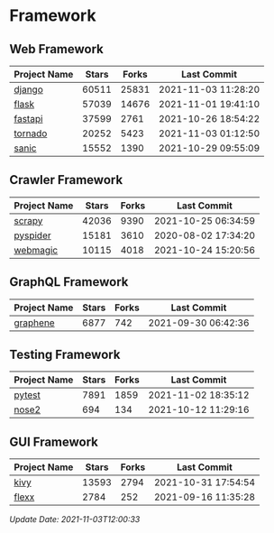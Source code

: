 # Framework

## Web Framework
| Project Name | Stars | Forks | Last Commit |
| ------------ | ----- | ----- | ----------- |
| [django](https://github.com/django/django) | 60511 | 25831 | 2021-11-03 11:28:20 |
| [flask](https://github.com/pallets/flask) | 57039 | 14676 | 2021-11-01 19:41:10 |
| [fastapi](https://github.com/tiangolo/fastapi) | 37599 | 2761 | 2021-10-26 18:54:22 |
| [tornado](https://github.com/tornadoweb/tornado) | 20252 | 5423 | 2021-11-03 01:12:50 |
| [sanic](https://github.com/sanic-org/sanic) | 15552 | 1390 | 2021-10-29 09:55:09 |

## Crawler Framework
| Project Name | Stars | Forks | Last Commit |
| ------------ | ----- | ----- | ----------- |
| [scrapy](https://github.com/scrapy/scrapy) | 42036 | 9390 | 2021-10-25 06:34:59 |
| [pyspider](https://github.com/binux/pyspider) | 15181 | 3610 | 2020-08-02 17:34:20 |
| [webmagic](https://github.com/code4craft/webmagic) | 10115 | 4018 | 2021-10-24 15:20:56 |

## GraphQL Framework
| Project Name | Stars | Forks | Last Commit |
| ------------ | ----- | ----- | ----------- |
| [graphene](https://github.com/graphql-python/graphene) | 6877 | 742 | 2021-09-30 06:42:36 |

## Testing Framework
| Project Name | Stars | Forks | Last Commit |
| ------------ | ----- | ----- | ----------- |
| [pytest](https://github.com/pytest-dev/pytest) | 7891 | 1859 | 2021-11-02 18:35:12 |
| [nose2](https://github.com/nose-devs/nose2) | 694 | 134 | 2021-10-12 11:29:16 |

## GUI Framework
| Project Name | Stars | Forks | Last Commit |
| ------------ | ----- | ----- | ----------- |
| [kivy](https://github.com/kivy/kivy) | 13593 | 2794 | 2021-10-31 17:54:54 |
| [flexx](https://github.com/flexxui/flexx) | 2784 | 252 | 2021-09-16 11:35:28 |

*Update Date: 2021-11-03T12:00:33*